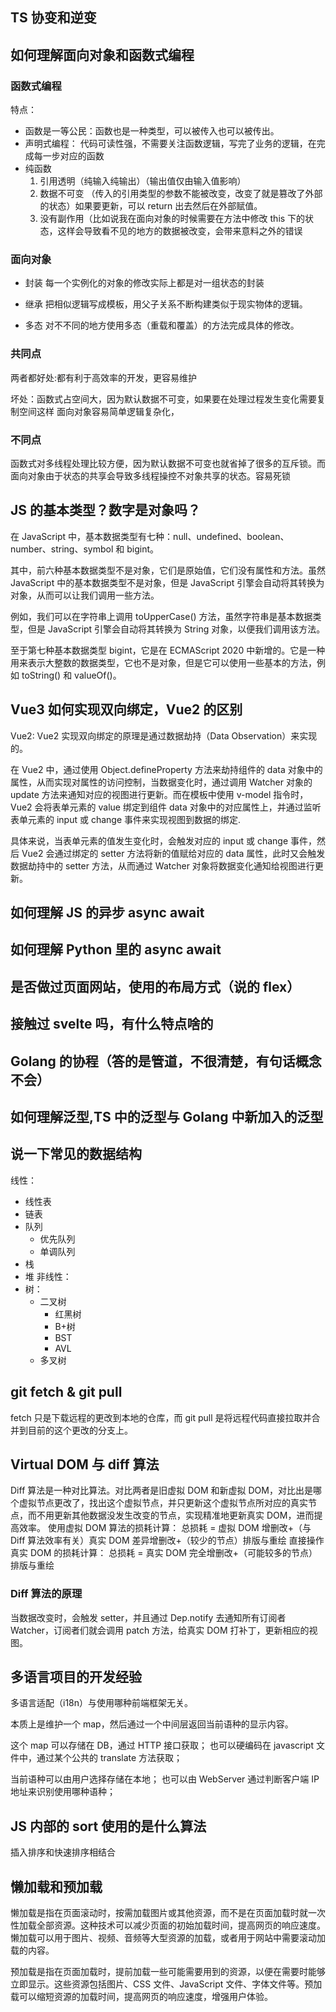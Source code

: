 ## TS 协变和逆变

## 如何理解面向对象和函数式编程

### 函数式编程

特点：

- 函数是一等公民：函数也是一种类型，可以被传入也可以被传出。
- 声明式编程： 代码可读性强，不需要关注函数逻辑，写完了业务的逻辑，在完成每一步对应的函数
- 纯函数
  1. 引用透明（纯输入纯输出）（输出值仅由输入值影响）
  2. 数据不可变 （传入的引用类型的参数不能被改变，改变了就是篡改了外部的状态）如果要更新，可以 return 出去然后在外部赋值。
  3. 没有副作用（比如说我在面向对象的时候需要在方法中修改 this 下的状态，这样会导致看不见的地方的数据被改变，会带来意料之外的错误

### 面向对象

- 封装
  每一个实例化的对象的修改实际上都是对一组状态的封装

- 继承
  把相似逻辑写成模板，用父子关系不断构建类似于现实物体的逻辑。

- 多态
  对不不同的地方使用多态（重载和覆盖）的方法完成具体的修改。

### 共同点

两者都好处:都有利于高效率的开发，更容易维护

坏处：函数式占空间大，因为默认数据不可变，如果要在处理过程发生变化需要复制空间这样
面向对象容易简单逻辑复杂化，

### 不同点

函数式对多线程处理比较方便，因为默认数据不可变也就省掉了很多的互斥锁。而面向对象由于状态的共享会导致多线程操控不对象共享的状态。容易死锁

## JS 的基本类型？数字是对象吗？

在 JavaScript 中，基本数据类型有七种：null、undefined、boolean、number、string、symbol 和 bigint。

其中，前六种基本数据类型不是对象，它们是原始值，它们没有属性和方法。虽然 JavaScript 中的基本数据类型不是对象，但是 JavaScript 引擎会自动将其转换为对象，从而可以让我们调用一些方法。

例如，我们可以在字符串上调用 toUpperCase() 方法，虽然字符串是基本数据类型，但是 JavaScript 引擎会自动将其转换为 String 对象，以便我们调用该方法。

至于第七种基本数据类型 bigint，它是在 ECMAScript 2020 中新增的。它是一种用来表示大整数的数据类型，它也不是对象，但是它可以使用一些基本的方法，例如 toString() 和 valueOf()。

## Vue3 如何实现双向绑定，Vue2 的区别

Vue2:
Vue2 实现双向绑定的原理是通过数据劫持（Data Observation）来实现的。

在 Vue2 中，通过使用 Object.defineProperty 方法来劫持组件的 data 对象中的属性，从而实现对属性的访问控制，当数据变化时，通过调用 Watcher 对象的 update 方法来通知对应的视图进行更新。而在模板中使用 v-model 指令时，Vue2 会将表单元素的 value 绑定到组件 data 对象中的对应属性上，并通过监听表单元素的 input 或 change 事件来实现视图到数据的绑定.

具体来说，当表单元素的值发生变化时，会触发对应的 input 或 change 事件，然后 Vue2 会通过绑定的 setter 方法将新的值赋给对应的 data 属性，此时又会触发数据劫持中的 setter 方法，从而通过 Watcher 对象将数据变化通知给视图进行更新。

## 如何理解 JS 的异步 async await

## 如何理解 Python 里的 async await

## 是否做过页面网站，使用的布局方式（说的 flex）

## 接触过 svelte 吗，有什么特点啥的

## Golang 的协程（答的是管道，不很清楚，有句话概念不会）

## 如何理解泛型,TS 中的泛型与 Golang 中新加入的泛型

## 说一下常见的数据结构

线性：

- 线性表
- 链表
- 队列
  - 优先队列
  - 单调队列
- 栈
- 堆
  非线性：
- 树：
  - 二叉树
    - 红黑树
    - B+树
    - BST
    - AVL
  - 多叉树

## git fetch & git pull

fetch 只是下载远程的更改到本地的仓库，而 git pull 是将远程代码直接拉取并合并到目前的这个更改的分支上。

## Virtual DOM 与 diff 算法

Diff 算法是一种对比算法。对比两者是旧虚拟 DOM 和新虚拟 DOM，对比出是哪个虚拟节点更改了，找出这个虚拟节点，并只更新这个虚拟节点所对应的真实节点，而不用更新其他数据没发生改变的节点，实现精准地更新真实 DOM，进而提高效率。
使用虚拟 DOM 算法的损耗计算：
总损耗 = 虚拟 DOM 增删改+（与 Diff 算法效率有关）真实 DOM 差异增删改+（较少的节点）排版与重绘
直接操作真实 DOM 的损耗计算：
总损耗 = 真实 DOM 完全增删改+（可能较多的节点）排版与重绘

### Diff 算法的原理

当数据改变时，会触发 setter，并且通过 Dep.notify 去通知所有订阅者 Watcher，订阅者们就会调用 patch 方法，给真实 DOM 打补丁，更新相应的视图。

## 多语言项目的开发经验

多语言适配（i18n）与使用哪种前端框架无关。

本质上是维护一个 map，然后通过一个中间层返回当前语种的显示内容。

这个 map 可以存储在 DB，通过 HTTP 接口获取；
也可以硬编码在 javascript 文件中，通过某个公共的 translate 方法获取；

当前语种可以由用户选择存储在本地；
也可以由 WebServer 通过判断客户端 IP 地址来识别使用哪种语种；

## JS 内部的 sort 使用的是什么算法

插入排序和快速排序相结合

## 懒加载和预加载

懒加载是指在页面滚动时，按需加载图片或其他资源，而不是在页面加载时就一次性加载全部资源。这种技术可以减少页面的初始加载时间，提高网页的响应速度。懒加载可以用于图片、视频、音频等大型资源的加载，或者用于网站中需要滚动加载的内容。

预加载是指在页面加载时，提前加载一些可能需要用到的资源，以便在需要时能够立即显示。这些资源包括图片、CSS 文件、JavaScript 文件、字体文件等。预加载可以缩短资源的加载时间，提高网页的响应速度，增强用户体验。
